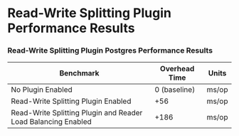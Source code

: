 # Read-Write Splitting Plugin Performance Results

### Read-Write Splitting Plugin Postgres Performance Results
| Benchmark                                                     | Overhead Time | Units |
|---------------------------------------------------------------|---------------|-------|
| No Plugin Enabled                                             | 0 (baseline)  | ms/op |
| Read-Write Splitting Plugin Enabled                           | +56           | ms/op |
| Read-Write Splitting Plugin and Reader Load Balancing Enabled | +186          | ms/op |
